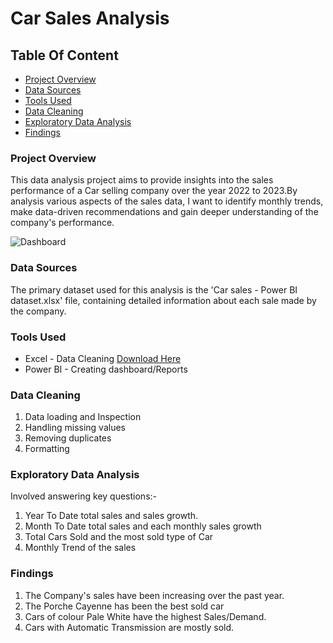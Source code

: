 # Car Sales Analysis

## Table Of Content

- [Project Overview](#project-overview)
- [Data Sources](#data-sources)
- [Tools Used](#tools-used)
- [Data Cleaning](#data-cleaning)
- [Exploratory Data Analysis](#exploratory-data-analysis)
- [Findings](#findings)

### Project Overview

This data analysis project aims to provide insights into the sales performance of a Car selling company over the year 2022 to 2023.By analysis various aspects of the sales data, I want to identify monthly trends, make data-driven recommendations and gain deeper understanding of the company's performance. 


![Dashboard](https://github.com/Josiah-TechBro/Car-Sales-Analysis/assets/143694858/71fd0439-6f98-4d82-99ae-b0c09d3880e5)



### Data Sources

The primary dataset used for this analysis is the 'Car sales - Power BI dataset.xlsx' file, containing detailed information about each sale made by the company. 

### Tools Used

- Excel - Data Cleaning [Download Here](https://microsoft.com)
- Power BI - Creating dashboard/Reports

### Data Cleaning

1. Data loading and Inspection
2. Handling missing values
3. Removing duplicates
4. Formatting

### Exploratory Data Analysis

Involved answering key questions:-

1. Year To Date total sales and sales growth.
2. Month To Date total sales and each monthly sales growth
3. Total Cars Sold and the most sold type of Car
4. Monthly Trend of the sales

### Findings

1. The Company's sales have been increasing over the past year.
2. The Porche Cayenne has been the best sold car
3. Cars of colour Pale White have the highest Sales/Demand.
4. Cars with Automatic Transmission are mostly sold.











   
